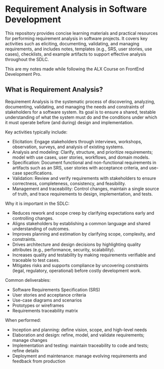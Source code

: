 # Requirement Analysis in Software Development

This repository provides concise learning materials and practical resources for performing requirement analysis in software projects. It covers key activities such as eliciting, documenting, validating, and managing requirements, and includes notes, templates (e.g., SRS, user stories, use cases), checklists, and example artifacts to support effective analysis throughout the SDLC.

This are my notes made while following the ALX Course on FrontEnd Development Pro.


## What is Requirement Analysis?

Requirement Analysis is the systematic process of discovering, analyzing, documenting, validating, and managing the needs and constraints of stakeholders for a software system. Its goal is to ensure a shared, testable understanding of what the system must do and the conditions under which it must operate before (and during) design and implementation.

Key activities typically include:
- Elicitation: Engage stakeholders through interviews, workshops, observation, surveys, and analysis of existing systems.
- Analysis and modeling: Clarify, structure, and prioritize requirements; model with use cases, user stories, workflows, and domain models.
- Specification: Document functional and non-functional requirements in artifacts such as an SRS, user stories with acceptance criteria, and use-case specifications.
- Validation: Review and verify requirements with stakeholders to ensure correctness, completeness, consistency, and feasibility.
- Management and traceability: Control changes, maintain a single source of truth, and trace requirements to design, implementation, and tests.

Why it is important in the SDLC:
- Reduces rework and scope creep by clarifying expectations early and controlling changes.
- Aligns stakeholders by establishing a common language and shared understanding of outcomes.
- Improves planning and estimation by clarifying scope, complexity, and constraints.
- Drives architecture and design decisions by highlighting quality attributes (e.g., performance, security, scalability).
- Increases quality and testability by making requirements verifiable and traceable to test cases.
- Mitigates risks and supports compliance by uncovering constraints (legal, regulatory, operational) before costly development work.

Common deliverables:
- Software Requirements Specification (SRS)
- User stories and acceptance criteria
- Use-case diagrams and scenarios
- Prototypes or wireframes
- Requirements traceability matrix

When performed:
- Inception and planning: define vision, scope, and high-level needs
- Elaboration and design: refine, model, and validate requirements; manage changes
- Implementation and testing: maintain traceability to code and tests; refine details
- Deployment and maintenance: manage evolving requirements and feedback from production


